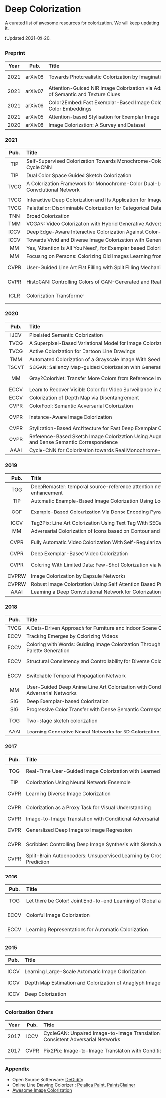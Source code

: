 # Deep Colorization

A curated list of awesome resources for colorization. We will keep updating it. 

:heavy_exclamation_mark:Updated 2021-09-20.



### Preprint

**Year** | **Pub.** | **Title** | **Author** | **Links**
:-: | :-: | :-  | :- | :- 
2021 | arXiv08 | Towards Photorealistic Colorization by Imagination | Chenyang Lei, Yue Wu, Qifeng Chen | [Paper](https://arxiv.org/abs/2108.09195)/Code
2021 | arXiv07 | Attention-Guided NIR Image Colorization via Adaptive Fusion of Semantic and Texture Clues | Xingxing Yang, Jie Chen, Zaifeng Yang, et al. | [Paper](https://arxiv.org/pdf/2107.09237.pdf)/Code
2021 | arXiv06 | Color2Embed: Fast Exemplar-Based Image Colorization using Color Embeddings | Hengyuan Zhao, Wenhao Wu, et al. | [Paper](https://arxiv.org/abs/2106.08017)/[Code](https://github.com/zhaohengyuan1/Color2Embed)
2021 | arXiv05 | <span style="white-space:nowrap;">Attention-based Stylisation for Exemplar Image Colourisation&emsp;</span> | <span style="white-space:nowrap;">Marc Gorriz Blanch, et al.&emsp;</span> | [Paper](https://arxiv.org/pdf/2105.01705.pdf)/[Code](https://github.com/bbc/xcnet)
2020 | arXiv08 | Image Colorization: A Survey and Dataset | Saeed Anwar, et al. | [Paper](https://arxiv.org/abs/2008.10774)/[Proj](https://github.com/saeed-anwar/ColorSurvey)


### 2021

**Pub.** | **Title** | **Author** | **Links**
:-: | :-  | :- | :-  
TIP | Self-Supervised Colorization Towards Monochrome-Color Camera Systems Using Cycle CNN | Xuan Dong, Yunhong Wang, et al. | [Paper](https://ieeexplore.ieee.org/document/9489277)/Code 
TIP | Dual Color Space Guided Sketch Colorization | Zhi Dou, et al. | [Paper](https://ieeexplore.ieee.org/document/9515572)/Code 
TVCG | A Colorization Framework for Monochrome-Color Dual-Lens Systems using a Deep Convolutional Network | Xuan Dong, Yunhong Wang, et al. | [Paper](https://dongxuan8811.github.io/PDF_files/TVCG2020.pdf)/Code 
 |  |   |  
TVCG | Interactive Deep Colorization and Its Application for Image Compression | Yi Xiao, et al. | [Paper](https://ieeexplore.ieee.org/document/9186041)/[Code](https://github.com/praywj/Interactive-Deep-Colorization-and-Compression) 
TVCG | Palettailor: Discriminable Colorization for Categorical Data | Kecheng Lu, et al. | [Paper](https://ieeexplore.ieee.org/abstract/document/9222351)/Code 
TNN | Broad Colorization | Yuxi Jin, et al. | [Paper](https://ieeexplore.ieee.org/document/9132683)/Code
TMM | VCGAN: Video Colorization with Hybrid Generative Adversarial Network | Yuzhi Zhao, et al. | [arXiv](https://arxiv.org/pdf/2104.12357.pdf)/[Code](https://github.com/zhaoyuzhi/VCGAN)
ICCV | Deep Edge-Aware Interactive Colorization Against Color-Bleeding Effects | E. Kim, S. Lee, J. Park, et al. | [Paper](https://arxiv.org/pdf/2107.01619.pdf)/[Proj](https://eungyeupkim.github.io/edge-enhancing-colorization/)
ICCV | Towards Vivid and Diverse Image Colorization with Generative Color Prior | Yanze Wu, et al. | [Paper](https://arxiv.org/abs/2108.08826)/Code
MM | Yes, 'Attention Is All You Need', for Exemplar based Colorization | Wang Yin, et al. | Paper/Code
MM | <span style="white-space:nowrap;">Focusing on Persons: Colorizing Old Images Learning from Modern Historical Movies &emsp;</span> | <span style="white-space:nowrap;">Xin Jin, Dongqing Zou, et al.&emsp;</span> | [Paper](https://arxiv.org/pdf/2108.06515.pdf)/[Data](https://github.com/BestiVictory/MHMD) 
CVPR | User-Guided Line Art Flat Filling with Split Filling Mechanism | Lvmin Zhang, Tien-Tsin Wong, et al. | [Paper](https://openaccess.thecvf.com/content/CVPR2021/papers/Zhang_User-Guided_Line_Art_Flat_Filling_With_Split_Filling_Mechanism_CVPR_2021_paper.pdf)/[Proj](https://lllyasviel.github.io/SplitFilling/)
CVPR | HistoGAN: Controlling Colors of GAN-Generated and Real Images via Color Histograms | M. Afifi, M. Brubaker, Michael S. Brown | [Paper](https://openaccess.thecvf.com/content/CVPR2021/papers/Afifi_HistoGAN_Controlling_Colors_of_GAN-Generated_and_Real_Images_via_Color_CVPR_2021_paper.pdf)/[Code](https://github.com/mahmoudnafifi/HistoGAN)
ICLR | Colorization Transformer | M. Kumar, D. Weissenborn, Nal Kalchbrenner | [Paper](https://openreview.net/pdf?id=5NA1PinlGFu)/[Code](https://github.com/google-research/google-research/tree/master/coltran)


### 2020

**Pub.** | **Title** | **Author** | **Links** 
:-: | :-  | :- | :-  
IJCV | Pixelated Semantic Colorization | Jiaojiao Zhao, Jungong Han, et al. | [Paper](https://link.springer.com/article/10.1007/s11263-019-01271-4)/Code 
TVCG | A Superpixel-Based Variational Model for Image Colorization | Faming Fang, Guixu Zhang, et al. | [Paper](https://ieeexplore.ieee.org/document/8676327)/Code 
TVCG | Active Colorization for Cartoon Line Drawings | Shu-Yu Chen, et al. | [Paper](https://ieeexplore.ieee.org/document/9143503)/Code 
TMM | Automated Colorization of a Grayscale Image With Seed Points Propagation | Shaohua Wan, et al. | [Paper](https://ieeexplore.ieee.org/document/9018158)/Code 
TSCVT | SCGAN: Saliency Map-guided Colorization with Generative Adversarial Network | Yuzhi Zhao, et al. | [arXiv](https://arxiv.org/pdf/2011.11377.pdf)/[Code](https://github.com/zhaoyuzhi/Semantic-Colorization-GAN)
MM | Gray2ColorNet: Transfer More Colors from Reference Image | Peng Lu, et al. | [Paper](https://dl.acm.org/doi/pdf/10.1145/3394171.3413594)/[Code](https://github.com/CV-xueba/Gray2ColorNet)<br>[SUPP](https://dl.acm.org/doi/abs/10.1145/3394171.3413594) 
ECCV | Learn to Recover Visible Color for Video Surveillance in a Day|G. Wu, Yinqiang Zheng, et al.|[Paper](https://www.ecva.net/papers/eccv_2020/papers_ECCV/papers/123460477.pdf)/[Code](https://github.com/huster-wgm/VSIAD)
ECCV | Colorization of Depth Map via Disentanglement|Chung-Sheng Lai, et al.|[Paper](https://www.ecva.net/papers/eccv_2020/papers_ECCV/papers/123520443.pdf)/[Code](https://github.com/alanlai199/ColorizeDepthNet)
CVPR | ColorFool: Semantic Adversarial Colorization | Ali Shahin Shamsabadi et al. | [Paper](https://openaccess.thecvf.com/content_CVPR_2020/papers/Shamsabadi_ColorFool_Semantic_Adversarial_Colorization_CVPR_2020_paper.pdf)/[Code](https://github.com/smartcameras/ColorFool) 
CVPR | Instance-Aware Image Colorization | J. Su, H. Chu, Jia-Bin Huang | [Paper](https://openaccess.thecvf.com/content_CVPR_2020/papers/Su_Instance-Aware_Image_Colorization_CVPR_2020_paper.pdf)/[Code](https://github.com/ericsujw/InstColorization)<br>[Proj](https://ericsujw.github.io/InstColorization/) 
CVPR | Stylization-Based Architecture for Fast Deep Exemplar Colorization | Zhongyou Xu, et al. | [Paper](https://openaccess.thecvf.com/content_CVPR_2020/papers/Xu_Stylization-Based_Architecture_for_Fast_Deep_Exemplar_Colorization_CVPR_2020_paper.pdf)/[Code](https://github.com/xuzhongyou/Colorization) 
CVPR | Reference-Based Sketch Image Colorization Using Augmented-Self Reference and Dense Semantic Correspondence | Junsoo Lee, et al. | [Paper](https://openaccess.thecvf.com/content_CVPR_2020/papers/Lee_Reference-Based_Sketch_Image_Colorization_Using_Augmented-Self_Reference_and_Dense_Semantic_CVPR_2020_paper.pdf)/[Code](https://github.com/Jungjaewon/Reference_based_Skectch_Image_Colorization)<br>[Proj](https://ssuhan.github.io/RSC_CVPR20/) 
AAAI | <span style="white-space:nowrap;">Cycle-CNN for Colorization towards Real Monochrome-Color Camera Systems&emsp;</span> | <span style="white-space:nowrap;">Xuan Dong, Yunhong Wang, et al. &emsp;</span> | [Paper](https://aaai.org/ojs/index.php/AAAI/article/view/6700)/Code 


### 2019

**Pub.** | **Title** | **Author** | **Links**
:-: | :-  | :- | :-  
TOG | DeepRemaster: temporal source-reference attention networks for comprehensive video enhancement | Satoshi Iizuka, Edgar Simo-Serra | [Paper](http://iizuka.cs.tsukuba.ac.jp/projects/remastering/data/remastering_siggraphasia2019.pdf)/[Code](https://github.com/satoshiiizuka/siggraphasia2019_remastering)<br>[Proj](http://iizuka.cs.tsukuba.ac.jp/projects/remastering/en/index.html)
TIP | Automatic Example-Based Image Colorization Using Location-Aware Cross-Scale Matching | Bo Li, Yu-Kun Lai, et al. | [Paper](https://ieeexplore.ieee.org/document/8699109)/Code 
CGF | Example-Based Colourization Via Dense Encoding Pyramids | Chufeng Xiao, Tien-Tsin Wong, et al. | [Paper](https://onlinelibrary.wiley.com/doi/abs/10.1111/cgf.13659)/[Code](https://github.com/chufengxiao/Example-based-Colorization-via-Dense-Encoding-Pyramids)
ICCV | Tag2Pix: Line Art Colorization Using Text Tag With SECat and Changing Loss |  Hyunsu Kim, et al. | [Paper](https://openaccess.thecvf.com/content_ICCV_2019/papers/Kim_Tag2Pix_Line_Art_Colorization_Using_Text_Tag_With_SECat_and_ICCV_2019_paper.pdf)/[Code](https://github.com/blandocs/Tag2Pix) 
MM | Adversarial Colorization of Icons based on Contour and Color Conditions | Tsai-Ho Sun, Chien-Hsun Lai, et al. | [Paper](https://arxiv.org/pdf/1910.05253.pdf)/[Code](https://github.com/jxcodetw/Adversarial-Colorization-Of-Icons-Based-On-Structure-And-Color-Conditions?utm_source=catalyzex.com)
CVPR | Fully Automatic Video Colorization With Self-Regularization and Diversity | Chenyang Lei, Qifeng Chen, et al. | [Paper](https://cqf.io/papers/Fully_Automatic_Video_Colorization_CVPR2019.pdf)/[Code](https://github.com/ChenyangLEI/automatic-video-colorization)<br>[Proj](https://leichenyang.weebly.com/project-color.html/) 
CVPR | Deep Exemplar-Based Video Colorization | Bo Zhang, et al. | [Paper](https://openaccess.thecvf.com/content_CVPR_2019/papers/Zhang_Deep_Exemplar-Based_Video_Colorization_CVPR_2019_paper.pdf)/[Code](https://github.com/zhangmozhe/Deep-Exemplar-based-Video-Colorization) 
CVPR | Coloring With Limited Data: Few-Shot Colorization via Memory Augmented Networks | Seungjoo Yoo, et al. | [Paper](https://openaccess.thecvf.com/content_CVPR_2019/papers/Yoo_Coloring_With_Limited_Data_Few-Shot_Colorization_via_Memory_Augmented_Networks_CVPR_2019_paper.pdf)/[Code](https://github.com/dongheehand/MemoPainter-PyTorch)<br>[Proj](https://sjooyoo.github.io/MemoPainter_CVPR2019/) 
CVPRW | Image Colorization by Capsule Networks | Gökhan Özbulak |[Paper](https://openaccess.thecvf.com/content_CVPRW_2019/papers/NTIRE/Ozbulak_Image_Colorization_by_Capsule_Networks_CVPRW_2019_paper.pdf)/[Code](https://github.com/gokhanozbulak/ColorCapsNet)
CVPRW | Robust Image Colorization Using Self Attention Based Progressive Generative Adversarial Network | Manoj Sharma, et al. | [Paper](https://web.archive.org/web/20190902142845id_/http://openaccess.thecvf.com/content_CVPRW_2019/papers/NTIRE/Sharma_Robust_Image_Colorization_Using_Self_Attention_Based_Progressive_Generative_Adversarial_CVPRW_2019_paper.pdf)/Code 
AAAI | <span style="white-space:nowrap;">Learning a Deep Convolutional Network for Colorization in Monochrome-Color Dual-Lens System&emsp;</span> | <span style="white-space:nowrap;">Xuan Dong, Yunhong Wang, et al. &emsp;</span> | [Paper](https://ojs.aaai.org//index.php/AAAI/article/view/4837)/Code


### 2018

**Pub.** | **Title** | **Author** | **Links**
:-: | :-  | :- | :- 
TVCG | A Data-Driven Approach for Furniture and Indoor Scene Colorization | Jie Zhu, Yanwen Guo, Han Ma | [Paper](https://ieeexplore.ieee.org/document/8039524)/Code 
ECCV | Tracking Emerges by Colorizing Videos|Carl Vondrick, et al.|[Paper](https://openaccess.thecvf.com/content_ECCV_2018/papers/Carl_Vondrick_Self-supervised_Tracking_by_ECCV_2018_paper.pdf)/[Code](https://github.com/hyperparameters/tracking_via_colorization)
ECCV | Coloring with Words: Guiding Image Colorization Through Text-based Palette Generation|Hyojin Bahng, Seungjoo Yoo, et al.|[Paper](https://arxiv.org/abs/1804.04128)/[Code](https://github.com/awesome-davian/Text2Colors)
ECCV | Structural Consistency and Controllability for Diverse Colorization|Safa Messaoud, David Forsyth, et al.|[Paper](https://openaccess.thecvf.com/content_ECCV_2018/papers/Safa_Messaoud_Structural_Consistency_and_ECCV_2018_paper.pdf)/Code
ECCV | Switchable Temporal Propagation Network | Sifei Liu, Ming-Hsuan Yang, et al. | [Paper](https://openaccess.thecvf.com/content_ECCV_2018/papers/Sifei_Liu_Switchable_Temporal_Propagation_ECCV_2018_paper.pdf)/Code
MM | User-Guided Deep Anime Line Art Colorization with Conditional Adversarial Networks | Yuanzheng Ci, et al. | [Paper](https://dl.acm.org/doi/10.1145/3240508.3240661)/[Code](https://github.com/orashi/AlacGAN)
SIG | Deep Exemplar-based Colorization | Mingming He, Lu Yuan, et al. | [Paper](https://arxiv.org/abs/1807.06587)/[Code](https://github.com/msracver/Deep-Exemplar-based-Colorization)
SIG | Progressive Color Transfer with Dense Semantic Correspondences | Mingming He, Lu Yuan, et al. | [Paper](https://arxiv.org/pdf/1710.00756.pdf)/[Code](https://github.com/hmmlillian/Neural-Color-Transfer)
TOG | Two-stage sketch colorization | Lvmin Zhang, Tien-Tsin Wong, et al. | [Paper](http://www.cse.cuhk.edu.hk/~ttwong/papers/colorize/colorize.pdf)/[Proj](https://www.cse.cuhk.edu.hk/~ttwong/papers/colorize/colorize.html)
AAAI | <span style="white-space:nowrap;">Learning Generative Neural Networks for 3D Colorization         &emsp;&emsp;&emsp;&emsp;</span> | <span style="white-space:nowrap;">Z. Yang, L. Liu, Qixing Huang &emsp;</span>  | [Paper](https://aaai.org/ocs/index.php/AAAI/AAAI18/paper/view/17379)/Codee 


### 2017

**Pub.** | **Title** | **Author** | **Links** 
:-: | :-  | :- | :-  
TOG | Real-Time User-Guided Image Colorization with Learned Deep Priors | Richard Zhang, Jun-Yan Zhu, et al. | [Paper](https://arxiv.org/abs/1705.02999)/[Code](https://github.com/junyanz/interactive-deep-colorization)<br>[Proj](https://richzhang.github.io/InteractiveColorization/) 
TIP | Colorization Using Neural Network Ensemble | Z. Cheng, Q. Yang, Bin Sheng | [Paper](https://ieeexplore.ieee.org/document/8011494)/Code 
CVPR | Learning Diverse Image Colorization  | Aditya Deshpande, David Forsyth, et al. | [Paper](https://openaccess.thecvf.com/content_cvpr_2017/papers/Deshpande_Learning_Diverse_Image_CVPR_2017_paper.pdf)/[Code](https://github.com/aditya12agd5/divcolor) 
CVPR | Colorization as a Proxy Task for Visual Understanding | Gustav Larsson, Michael Maire, et al. | [Paper](https://arxiv.org/abs/1703.04044)/[Code](https://github.com/gustavla/self-supervision)<br>[Proj](http://people.cs.uchicago.edu/~larsson/color-proxy/) 
CVPR | <span style="white-space:nowrap;">Image-to-Image Translation with Conditional Adversarial Networks &emsp;</span> | <span style="white-space:nowrap;">P. Isola, Jun-Yan Zhu, et al. &emsp;</span> | [Paper](https://openaccess.thecvf.com/content_cvpr_2017/papers/Isola_Image-To-Image_Translation_With_CVPR_2017_paper.pdf)/[Code](https://github.com/phillipi/pix2pix)
CVPR | Generalized Deep Image to Image Regression | V. Santhanam, Vlad I. Morariu, Larry S. Davis | [Paper](https://openaccess.thecvf.com/content_cvpr_2017/papers/Santhanam_Generalized_Deep_Image_CVPR_2017_paper.pdf)/[Code](https://github.com/venkai/RBDN)
CVPR | Scribbler: Controlling Deep Image Synthesis with Sketch and Color | Patsorn Sangkloy, Fisher Yu, et al. | [Paper](https://openaccess.thecvf.com/content_cvpr_2017/papers/Sangkloy_Scribbler_Controlling_Deep_CVPR_2017_paper.pdf)/Code
CVPR | Split-Brain Autoencoders: Unsupervised Learning by Cross-Channel Prediction | Richard Zhang, Phillip Isola, Alexei A. Efros | [Paper](https://arxiv.org/abs/1611.09842)/[Code](https://github.com/richzhang/splitbrainauto)<br>[Proj](https://richzhang.github.io/splitbrainauto/)

### 2016

**Pub.** | **Title** | **Author** | **Links**
:-: | :-  | :- | :-  
TOG | <span style="white-space:nowrap;">Let there be Color! Joint End-to-end Learning of Global and Local Image Priors for Automatic Image Colorization with Simultaneous Classification &emsp;</span> | <span style="white-space:nowrap;">Satoshi Iizuka, Edgar Simo-Serra Hiroshi Ishikawa &emsp;</span> | [Paper](http://iizuka.cs.tsukuba.ac.jp/projects/colorization/data/colorization_sig2016.pdf)/[Code](https://github.com/satoshiiizuka/siggraph2016_colorization)<br>[Proj](http://iizuka.cs.tsukuba.ac.jp/projects/colorization/en/) |
ECCV | Colorful Image Colorization | Richard Zhang, Phillip Isola, Alexei A. Efros | [Paper](https://arxiv.org/abs/1603.08511)/[Code](https://github.com/richzhang/colorization)<br>[Proj](http://richzhang.github.io/colorization/) |
ECCV | Learning Representations for Automatic Colorization | G. Larsson, M. Maire, and G. Shakhnarovich | [Paper](https://arxiv.org/pdf/1603.06668.pdf)/[Code](https://github.com/gustavla/autocolorize)<br>[Proj](http://people.cs.uchicago.edu/~larsson/colorization/) |


### 2015

**Pub.** | **Title** | **Author** | **Links** 
:-: | :-  | :- | :-  
ICCV | Learning Large-Scale Automatic Image Colorization | A. Deshpande, J. Rock, David Forsyth | [Paper](https://www.cv-foundation.org/openaccess/content_iccv_2015/papers/Deshpande_Learning_Large-Scale_Automatic_ICCV_2015_paper.pdf)/[Code](https://github.com/aditya12agd5/iccv15_lscolorization)<br>[Proj](https://vision.cs.illinois.edu/projects/lscolor/) 
ICCV | <span style="white-space:nowrap;">Depth Map Estimation and Colorization of Anaglyph Images Using Local Color Prior and Reverse Intensity Distribution &emsp;</span> | <span style="white-space:nowrap;">Williem, Ramesh Raskar, In Kyu Park &emsp;</span> | [Paper](https://openaccess.thecvf.com/content_iccv_2015/papers/Williem_Depth_Map_Estimation_ICCV_2015_paper.pdf)/Code 
ICCV | Deep Colorization | Z. Cheng, Q. Yang, Bin Sheng | [Paper](https://openaccess.thecvf.com/content_iccv_2015/papers/Cheng_Deep_Colorization_ICCV_2015_paper.pdf)/Code<br>[Ext](https://arxiv.org/pdf/1605.00075.pdf) 



### Colorization Others

**Year** | **Pub.** | **Title** | **Author** | **Links**
:-: | :-: | :-  | :- | :- 
2017 | ICCV | CycleGAN: Unpaired Image-to-Image Translation using Cycle-Consistent Adversarial Networks | Jun-Yan Zhu, T. Park, P. Isola, Alexei A. Efros | [Paper](https://arxiv.org/pdf/1703.10593.pdf)/[Code](https://github.com/junyanz/pytorch-CycleGAN-and-pix2pix)<br>[Proj](https://junyanz.github.io/CycleGAN/) |
2017 | CVPR | <span style="white-space:nowrap;">Pix2Pix: Image-to-Image Translation with Conditional Adversarial Nets&emsp;</span> | <span style="white-space:nowrap;">P. Isola, Jun-Yan Zhu, T. Zhou, Alexei A. Efros &emsp;</span> | [Paper](https://arxiv.org/abs/1611.07004)/[Code](https://github.com/phillipi/pix2pix)<br>[Proj](https://phillipi.github.io/pix2pix/) |


### Appendix

- Open Source Softerware: [DeOldify](https://github.com/jantic/DeOldify)   
- Online Line Drawing Colorizer : [Petalica Paint](https://petalica-paint.pixiv.dev/index_zh.html), [PaintsChainer](https://github.com/pfnet/PaintsChainer)
- [Awesome Image Colorization](https://github.com/MarkMoHR/Awesome-Image-Colorization)
